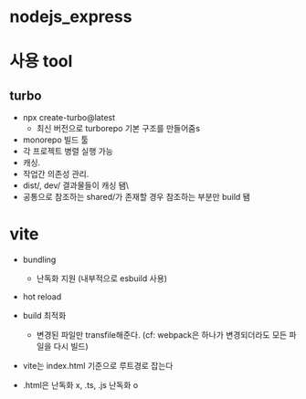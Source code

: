 # nodejs_express



# 사용 tool

## turbo
- npx create-turbo@latest
  - 최신 버전으로 turborepo 기본 구조를 만들어줌s
- monorepo 빌드 툴
- 각 프로젝트 병렬 실행 가능
- 캐싱. 
- 작업간 의존성 관리. 
- dist/, dev/ 결과물들이 캐싱 됌\
- 공통으로 참조하는 shared/가 존재할 경우 참조하는 부분만 build 됌 


# vite
- bundling
  - 난독화 지원 (내부적으로 esbuild 사용) 
- hot reload
- build 최적화 
  - 변경된 파일만 transfile해준다. (cf: webpack은 하나가 변경되더라도 모든 파일을 다시 빌드)

- vite는 index.html 기준으로 루트경로 잡는다 
- .html은 난독화 x, .ts, .js 난독화 o